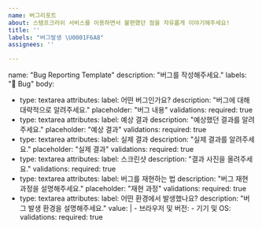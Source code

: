 ```yaml
---
name: 버그리포트
about: 스탬프크러쉬 서비스를 이용하면서 불편했던 점을 자유롭게 이야기해주세요!
title: ''
labels: "버그발생 \U0001F6A8"
assignees: ''

---
```


name: "Bug Reporting Template"
description: "버그를 작성해주세요."
labels: "🐞 Bug"
body:
  - type: textarea
    attributes: 
      label: 어떤 버그인가요?
      description: "버그에 대해 대략적으로 알려주세요."
      placeholder: "버그 내용"
    validations:
      required: true
  - type: textarea
    attributes:
      label: 예상 결과
      description: "예상했던 결과를 알려주세요."
      placeholder: "예상 결과"
    validations:
      required: true
  - type: textarea
    attributes:
      label: 실제 결과
      description: "실제 결과를 알려주세요."
      placeholder: "실제 결과"
    validations:
      required: true
  - type: textarea
    attributes:
      label: 스크린샷
      description: "결과 사진을 올려주세요."
    validations:
      required: true
  - type: textarea
    attributes:
      label: 버그를 재현하는 법
      description: "버그 재현 과정을 설명해주세요."
      placeholder: "재현 과정"
    validations:
      required: true
  - type: textarea
    attributes:
      label: 어떤 환경에서 발생했나요?
      description: "버그 발생 환경을 설명해주세요."
      value: |
        - 브라우저 및 버전:
        - 기기 및 OS:
    validations:
      required: true
